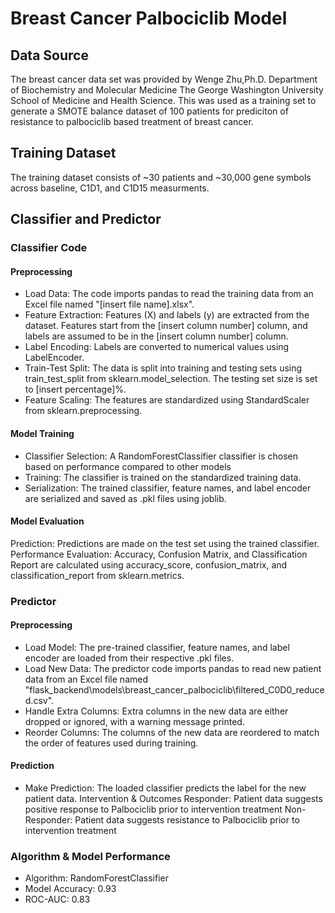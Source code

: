# Breast Cancer Palbociclib Model
## Data Source
The breast cancer data set was provided by Wenge Zhu,Ph.D. Department of Biochemistry and Molecular Medicine The George Washington University School of Medicine and Health Science.
This was used as a training set to generate a SMOTE balance dataset of 100 patients for prediciton of resistance to palbociclib based treatment of breast cancer.

## Training Dataset
The training dataset consists of ~30 patients and ~30,000 gene symbols across baseline, C1D1, and C1D15 measurments.

## Classifier and Predictor
### Classifier Code
#### Preprocessing
- Load Data: The code imports pandas to read the training data from an Excel file named "[insert file name].xlsx".
- Feature Extraction: Features (X) and labels (y) are extracted from the dataset. Features start from the [insert column number] column, and labels are assumed to be in the [insert column number] column.
- Label Encoding: Labels are converted to numerical values using LabelEncoder.
- Train-Test Split: The data is split into training and testing sets using train_test_split from sklearn.model_selection. The testing set size is set to [insert percentage]%.
- Feature Scaling: The features are standardized using StandardScaler from sklearn.preprocessing.
#### Model Training
- Classifier Selection: A RandomForestClassifier classifier is chosen based on performance compared to other models
- Training: The classifier is trained on the standardized training data.
- Serialization: The trained classifier, feature names, and label encoder are serialized and saved as .pkl files using joblib.
#### Model Evaluation
Prediction: Predictions are made on the test set using the trained classifier.
Performance Evaluation: Accuracy, Confusion Matrix, and Classification Report are calculated using accuracy_score, confusion_matrix, and classification_report from sklearn.metrics.
### Predictor
#### Preprocessing
- Load Model: The pre-trained classifier, feature names, and label encoder are loaded from their respective .pkl files.
- Load New Data: The predictor code imports pandas to read new patient data from an Excel file named "flask_backend\models\breast_cancer_palbociclib\filtered_C0D0_reduced.csv".
- Handle Extra Columns: Extra columns in the new data are either dropped or ignored, with a warning message printed.
- Reorder Columns: The columns of the new data are reordered to match the order of features used during training.
#### Prediction
- Make Prediction: The loaded classifier predicts the label for the new patient data.
Intervention & Outcomes
Responder: Patient data suggests positive response to Palbociclib prior to intervention treatment
Non-Responder: Patient data suggests resistance to Palbociclib prior to intervention treatment
### Algorithm & Model Performance
- Algorithm: RandomForestClassifier
- Model Accuracy: 0.93
- ROC-AUC: 0.83
